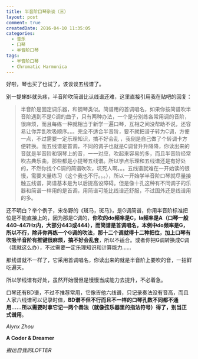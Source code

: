 ```yaml
---
title: 半音阶口琴杂谈（三）
layout: post
comment: true
createdDate: 2016-04-10 11:35:05
categories:
  - 音乐
  - 口琴
  - 半音阶口琴
tags:
  - 半音阶口琴
  - Chromatic Harmonica
---
```

好啦，琴也买了也试了，该谈谈五线谱了。

别一提蝌蚪就头疼，半音阶吹简谱比认线谱还难，这里直接引用我在贴吧的回复：
<!--more-->
>半音阶是固定调乐器，和钢琴类似。简谱用的首调唱名，如果你按简谱吹半音阶遇到不是C调的曲子，只有两种办法，一个是分别练各常用调的音阶，很麻烦，而且每练一种就相当于新学一遍口琴，互相之间没帮助不说，还容易让你弄乱吹吸顺序。。。完全不适合半音阶，要不就把谱子转为C调，方便一点，不过需要一定乐理知识，搞不好会乱 ，我倒是自己做了个转调卡方便转换。而五线谱是首调，不同的调子也就是C调音升升降降，你读出来的音就是半音阶和钢琴上的音，一一对应，吹起来容易的多，而且半音阶经常吹古典乐曲，那些都是小提琴五线谱。所以学点乐理和五线谱还是有好处的，不然你找个C调的简谱吹吹，坑死人啊。。。五线谱就难在一开始读的很慢，需要大量练习（这个我也不行。。。），所以一开始学半音阶口琴就尽量接触五线谱，简谱基本是为以后提高设障碍。但是像十孔这种有不同调子的乐器和简谱一样用的是首调，用简谱可能比线谱还舒服，不过国外还是线谱用的多。

还不明白？举个例子，宋冬野的《斑马，斑马》，是G调简谱，你用半音阶标准把位是不能直接上的，因为那是C调的，**你吹的do频率是C，la频率是A（口琴一般440-447Hz内，大部分443或444），而简谱是首调唱名，本例中do频率是G，所以不行，除非你再练一个G调的吹法，那十二个调就得十二种把位，加上口琴有吹吸半音阶有推键很麻烦，搞不好会乱套**，所以不适合。或者你把G调转换成C调（我就这么办），不过需要一定乐理知识和计算能力……

那线谱就不一样了，它采用首调唱名，你读出来的就是半音阶上要吹的音，一招鲜吃遍天。

所以学线谱有好处，虽然开始慢但是慢慢当成能力去提升，不必着急。

口琴还有BD谱，不过不推荐常用，它像吉他六线谱，只记录奏法没有音高，而且人家六线谱可以记录时值，**BD谱不但不行而且不一样的口琴孔数不同都不通用……所以需要时拿它记一两个奏法（就像弦乐器里的指法符号）得了，别当正式谱用**。

*Alynx Zhou*

**A Coder & Dreamer**

*搬运自我的LOFTER*

